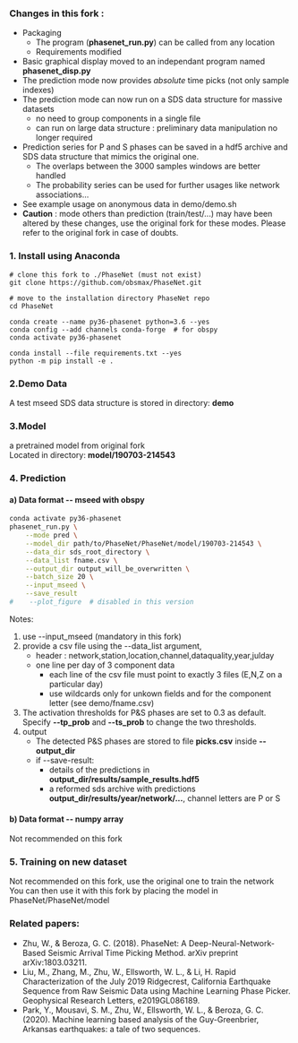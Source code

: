 ### Changes in this fork : 
- Packaging
    - The program (**phasenet_run.py**) can be called from any location
    - Requirements modified
- Basic graphical display moved to an independant program named **phasenet_disp.py**    
- The prediction mode now provides *absolute* time picks (not only sample indexes)      
- The prediction mode can now run on a SDS data structure for massive datasets
    - no need to group components in a single file  
    - can run on large data structure : preliminary data manipulation no longer required  
- Prediction series for P and S phases can be saved in a hdf5 archive and SDS data structure that mimics the original one.    
    - The overlaps between the 3000 samples windows are better handled  
    - The probability series can be used for further usages like network associations...
- See example usage on anonymous data in demo/demo.sh                   
- **Caution** : mode others than prediction (train/test/...) may have been altered by these changes, use the original fork for these modes. 
Please refer to the original fork in case of doubts. 

### 1. Install using Anaconda
```
# clone this fork to ./PhaseNet (must not exist)
git clone https://github.com/obsmax/PhaseNet.git

# move to the installation directory PhaseNet repo
cd PhaseNet 

conda create --name py36-phasenet python=3.6 --yes
conda config --add channels conda-forge  # for obspy
conda activate py36-phasenet

conda install --file requirements.txt --yes
python -m pip install -e .
```


### 2.Demo Data
  
A test mseed SDS data structure is stored in directory: **demo**

### 3.Model

a pretrained model from original fork  
Located in directory: **model/190703-214543**

### 4. Prediction 

#### a) Data format -- mseed with obspy
 
~~~bash
conda activate py36-phasenet
phasenet_run.py \
    --mode pred \
    --model_dir path/to/PhaseNet/PhaseNet/model/190703-214543 \
    --data_dir sds_root_directory \
    --data_list fname.csv \
    --output_dir output_will_be_overwritten \
    --batch_size 20 \
    --input_mseed \
    --save_result
#    --plot_figure  # disabled in this version
~~~

Notes:

1. use --input_mseed (mandatory in this fork)  
2. provide a csv file using the --data_list argument,  
    - header : network,station,location,channel,dataquality,year,julday  
    - one line per day of 3 component data 
        - each line of the csv file must point to exactly 3 files (E,N,Z on a particular day)  
        - use wildcards only for unkown fields and for the component letter (see demo/fname.csv)  
3. The activation thresholds for P&S phases are set to 0.3 as default. Specify **--tp_prob** and **--ts_prob** to change the two thresholds.
4. output  
    - The detected P&S phases are stored to file **picks.csv** inside **--output_dir**
    - if --save-result:  
        - details of the predictions in **output_dir/results/sample_results.hdf5**  
        - a reformed sds archive with predictions **output_dir/results/year/network/...**, channel letters are P or S

 

#### b) Data format -- numpy array
Not recommended on this fork

### 5. Training on new dataset
Not recommended on this fork, use the original one to train the network   
You can then use it with this fork by placing the model in PhaseNet/PhaseNet/model

### Related papers:
- Zhu, W., & Beroza, G. C. (2018). PhaseNet: A Deep-Neural-Network-Based Seismic Arrival Time Picking Method. arXiv preprint arXiv:1803.03211.
- Liu, M., Zhang, M., Zhu, W., Ellsworth, W. L., & Li, H. Rapid Characterization of the July 2019 Ridgecrest, California Earthquake Sequence from Raw Seismic Data using Machine Learning Phase Picker. Geophysical Research Letters, e2019GL086189.
- Park, Y., Mousavi, S. M., Zhu, W., Ellsworth, W. L., & Beroza, G. C. (2020). Machine learning based analysis of the Guy-Greenbrier, Arkansas earthquakes: a tale of two sequences.

